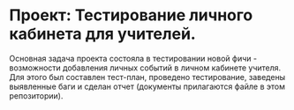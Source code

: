 # Проект: Тестирование личного кабинета для учителей.
Основная задача проекта состояла в тестировании новой фичи - возможности добавления личных событий в личном кабинете учителя.
Для этого был составлен тест-план, проведено тестирование, заведены выявленные баги и сделан отчет (документы прилагаются файле в этом репозитории).
